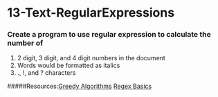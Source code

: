 # 13-Text-RegularExpressions

### Create a program to use regular expression to calculate the number of 
1. 2 digit, 3 digit, and 4 digit numbers in the document
2. Words would be formatted as italics
3. ., !, and ? characters

#####Resources:[Greedy Algorithms](https://youtu.be/c9HbsUSWilw?list=PLRqwX-V7Uu6YEypLuls7iidwHMdCM6o2w)
               [Regex Basics](https://shiffman.github.io/A2Z-F16/week2-regex/01_regexbasics/)
               
                                           

